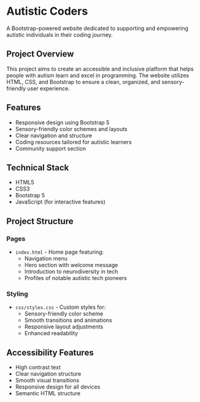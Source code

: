 # Autistic Coders

A Bootstrap-powered website dedicated to supporting and empowering autistic individuals in their coding journey.

## Project Overview

This project aims to create an accessible and inclusive platform that helps people with autism learn and excel in programming. The website utilizes HTML, CSS, and Bootstrap to ensure a clean, organized, and sensory-friendly user experience.

## Features

- Responsive design using Bootstrap 5
- Sensory-friendly color schemes and layouts
- Clear navigation and structure
- Coding resources tailored for autistic learners
- Community support section

## Technical Stack

- HTML5
- CSS3
- Bootstrap 5
- JavaScript (for interactive features)

## Project Structure

### Pages
- `index.html` - Home page featuring:
  - Navigation menu
  - Hero section with welcome message
  - Introduction to neurodiversity in tech
  - Profiles of notable autistic tech pioneers

### Styling
- `css/styles.css` - Custom styles for:
  - Sensory-friendly color scheme
  - Smooth transitions and animations
  - Responsive layout adjustments
  - Enhanced readability

## Accessibility Features
- High contrast text
- Clear navigation structure
- Smooth visual transitions
- Responsive design for all devices
- Semantic HTML structure